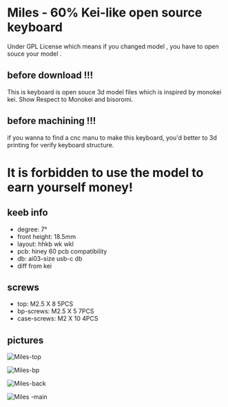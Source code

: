 # Miles - 60% Kei-like open source keyboard

Under GPL License which means if you changed model , you have to open souce your model .

## before download !!!

This is keyboard is open souce 3d model files which is inspired by monokei kei. Show Respect to Monokei and bisoromi.

## before machining !!!

if you wanna to find a cnc manu to make this keyboard, you'd better to 3d printing for verify keyboard structure. 

# It is forbidden to use the model to earn yourself money!

## keeb info

- degree: 7°
- front height: 18.5mm
- layout: hhkb wk wkl
- pcb: hiney 60 pcb compatibility
- db: ai03-size usb-c db
- diff from kei

## screws

- top: M2.5 X 8  5PCS
- bp-screws: M2.5 X 5 7PCS
- case-screws: M2 X 10 4PCS


## pictures

![Miles-top](https://github.com/OrakkyBox/MilesBoard/assets/163145418/b18ece91-85e4-436a-a56a-42a2233f1935)

![Miles-bp](https://github.com/OrakkyBox/MilesBoard/assets/163145418/f73da2ab-5771-4b7e-bb06-20f538818570)

![Miles-back](https://github.com/OrakkyBox/MilesBoard/assets/163145418/bb4b7d99-9a6a-4ca7-8fea-e4d2ba09679f)

![Miles -main](https://github.com/OrakkyBox/MilesBoard/assets/163145418/ad259464-4663-4772-93b9-4e741c1771d9)




